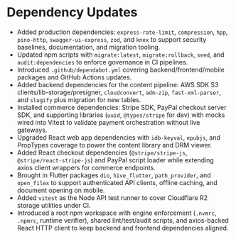 # Dependency Updates

- Added production dependencies: `express-rate-limit`, `compression`, `hpp`, `pino-http`, `swagger-ui-express`, `zod`, and `knex` to support security baselines, documentation, and migration tooling.
- Updated npm scripts with `migrate:latest`, `migrate:rollback`, `seed`, and `audit:dependencies` to enforce governance in CI pipelines.
- Introduced `.github/dependabot.yml` covering backend/frontend/mobile packages and GitHub Actions updates.
- Added backend dependencies for the content pipeline: AWS SDK S3 clients/lib-storage/presigner, `cloudconvert`, `adm-zip`, `fast-xml-parser`, and `slugify` plus migration for new tables.
- Installed commerce dependencies: Stripe SDK, PayPal checkout server SDK, and supporting libraries (`uuid`, `@types/stripe` for dev) with mocks wired into Vitest to validate payment orchestration without live gateways.
- Upgraded React web app dependencies with `idb-keyval`, `epubjs`, and PropTypes coverage to power the content library and DRM viewer.
- Added React checkout dependencies (`@stripe/stripe-js`, `@stripe/react-stripe-js`) and PayPal script loader while extending axios client wrappers for commerce endpoints.
- Brought in Flutter packages `dio`, `hive_flutter`, `path_provider`, and `open_filex` to support authenticated API clients, offline caching, and document opening on mobile.
- Added `vitest` as the Node API test runner to cover Cloudflare R2 storage utilities under CI.
- Introduced a root npm workspace with engine enforcement (`.nvmrc`, `.npmrc`, runtime verifier), shared lint/test/audit scripts, and axios-backed React HTTP client to keep backend and frontend dependencies aligned.
